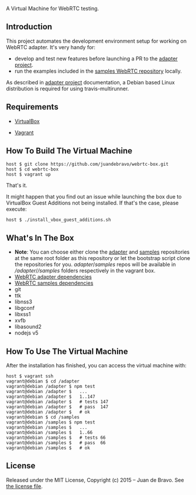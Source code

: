 
A Virtual Machine for WebRTC testing.

## Introduction

This project automates the development environment setup for working on WebRTC adapter. It's very handy for:

- develop and test new features before launching a PR to the [adapter project](https://github.com/webrtc/adapter/tree/master/test).
- run the examples included in the [samples WebRTC repository](https://github.com/webrtc/samples/tree/master/test) locally.

As described in [adapter project](https://github.com/webrtc/adapter/tree/master/test) documentation, a Debian based Linux distribution is required for using travis-multirunner.

## Requirements

* [VirtualBox](https://www.virtualbox.org)

* [Vagrant](http://vagrantup.com)

## How To Build The Virtual Machine

    host $ git clone https://github.com/juandebravo/webrtc-box.git
    host $ cd webrtc-box
    host $ vagrant up

That's it.

It might happen that you find out an issue while launching the box due to VirtualBox Guest Additions not being installed. If that's the case, please execute:

    host $ ./install_vbox_guest_additions.sh

## What's In The Box

* **Note**: You can choose either clone the [adapter](https://github.com/webrtc/adapter)
and [samples](https://github.com/webrtc/samples) repositories at the same root folder as this
repository or let the bootstrap script clone the repositories for you. *adapter*/*samples*
repos will be available in */adapter*/*/samples* folders respectively in the vagrant box.
* [WebRTC adapter dependencies](https://github.com/webrtc/adapter/blob/master/package.json)
* [WebRTC samples dependencies](https://github.com/webrtc/samples/blob/master/package.json)
* git
* ttk
* libnss3
* libgconf
* libxss1
* xvfb
* libasound2
* nodejs v5

## How To Use The Virtual Machine

After the installation has finished, you can access the virtual machine with:

    host $ vagrant ssh
    vagrant@debian $ cd /adapter
    vagrant@debian /adapter $ npm test
    vagrant@debian /adapter $   ...
    vagrant@debian /adapter $   1..147
    vagrant@debian /adapter $   # tests 147
    vagrant@debian /adapter $   # pass  147
    vagrant@debian /adapter $   # ok
    vagrant@debian $ cd /samples
    vagrant@debian /samples $ npm test
    vagrant@debian /samples $   ...
    vagrant@debian /samples $   1..66
    vagrant@debian /samples $   # tests 66
    vagrant@debian /samples $   # pass  66
    vagrant@debian /samples $   # ok

## License

Released under the MIT License, Copyright (c) 2015 – Juan de Bravo. See [the license file](LICENSE).
